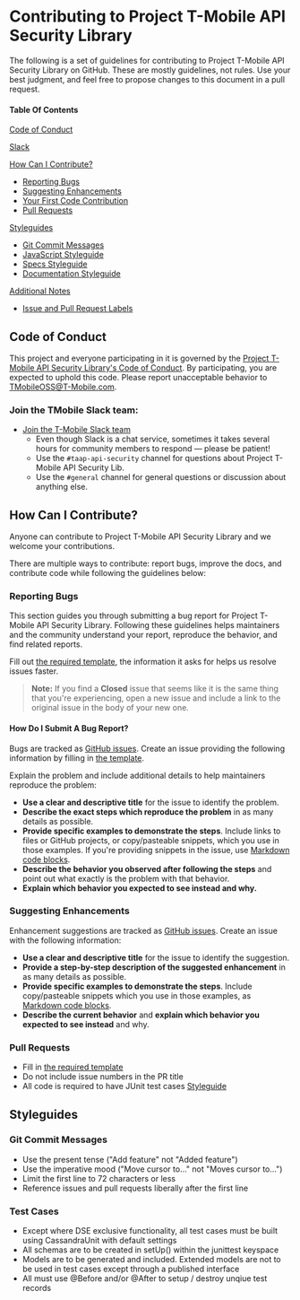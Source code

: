 # Contributing to Project T-Mobile API Security Library

The following is a set of guidelines for contributing to Project T-Mobile API Security Library on GitHub. These are mostly guidelines, not rules. Use your best judgment, and feel free to propose changes to this document in a pull request.

#### Table Of Contents

[Code of Conduct](#code-of-conduct)

[Slack](#join-the-tmobile-slack-team)

[How Can I Contribute?](#how-can-i-contribute)
  * [Reporting Bugs](#reporting-bugs)
  * [Suggesting Enhancements](#suggesting-enhancements)
  * [Your First Code Contribution](#your-first-code-contribution)
  * [Pull Requests](#pull-requests)

[Styleguides](#styleguides)
  * [Git Commit Messages](#git-commit-messages)
  * [JavaScript Styleguide](#javascript-styleguide)
  * [Specs Styleguide](#specs-styleguide)
  * [Documentation Styleguide](#documentation-styleguide)

[Additional Notes](#additional-notes)
  * [Issue and Pull Request Labels](#issue-and-pull-request-labels)

## Code of Conduct

This project and everyone participating in it is governed by the [Project T-Mobile API Security Library's Code of Conduct](CODE_OF_CONDUCT.md). By participating, you are expected to uphold this code. Please report unacceptable behavior to [TMobileOSS@T-Mobile.com](mailto:TMobileOSS@T-Mobile.com).

### Join the TMobile Slack team:

* [Join the T-Mobile Slack team](https://tmo-oss-getinvite.herokuapp.com/)
    * Even though Slack is a chat service, sometimes it takes several hours for community members to respond &mdash; please be patient!
    * Use the `#taap-api-security` channel for questions about Project T-Mobile API Security Lib.
    * Use the `#general` channel for general questions or discussion about anything else.

## How Can I Contribute?
Anyone can contribute to Project T-Mobile API Security Library and we welcome your contributions.

There are multiple ways to contribute: report bugs, improve the docs, and contribute code while following the guidelines below:

### Reporting Bugs

This section guides you through submitting a bug report for Project T-Mobile API Security Library. Following these guidelines helps maintainers and the community understand your report, reproduce the behavior, and find related reports.

Fill out [the required template](ISSUE_TEMPLATE.md), the information it asks for helps us resolve issues faster.

> **Note:** If you find a **Closed** issue that seems like it is the same thing that you're experiencing, open a new issue and include a link to the original issue in the body of your new one.

#### How Do I Submit A Bug Report?

Bugs are tracked as [GitHub issues](https://guides.github.com/features/issues/). Create an issue providing the following information by filling in [the template](ISSUE_TEMPLATE.md).

Explain the problem and include additional details to help maintainers reproduce the problem:

* **Use a clear and descriptive title** for the issue to identify the problem.
* **Describe the exact steps which reproduce the problem** in as many details as possible.
* **Provide specific examples to demonstrate the steps**. Include links to files or GitHub projects, or copy/pasteable snippets, which you use in those examples. If you're providing snippets in the issue, use [Markdown code blocks](https://help.github.com/articles/markdown-basics/#multiple-lines).
* **Describe the behavior you observed after following the steps** and point out what exactly is the problem with that behavior.
* **Explain which behavior you expected to see instead and why.**

### Suggesting Enhancements

Enhancement suggestions are tracked as [GitHub issues](https://guides.github.com/features/issues/). Create an issue with the following information:

* **Use a clear and descriptive title** for the issue to identify the suggestion.
* **Provide a step-by-step description of the suggested enhancement** in as many details as possible.
* **Provide specific examples to demonstrate the steps**. Include copy/pasteable snippets which you use in those examples, as [Markdown code blocks](https://help.github.com/articles/markdown-basics/#multiple-lines).
* **Describe the current behavior** and **explain which behavior you expected to see instead** and why.

### Pull Requests

* Fill in [the required template](PULL_REQUEST_TEMPLATE.md)
* Do not include issue numbers in the PR title
* All code is required to have JUnit test cases [Styleguide](#test-cases)

## Styleguides

### Git Commit Messages

* Use the present tense ("Add feature" not "Added feature")
* Use the imperative mood ("Move cursor to..." not "Moves cursor to...")
* Limit the first line to 72 characters or less
* Reference issues and pull requests liberally after the first line

### Test Cases

* Except where DSE exclusive functionality, all test cases must be built using CassandraUnit with default settings
* All schemas are to be created in setUp() within the junittest keyspace
* Models are to be generated and included. Extended models are not to be used in test cases except through a published interface
* All must use @Before and/or @After to setup / destroy unqiue test records
